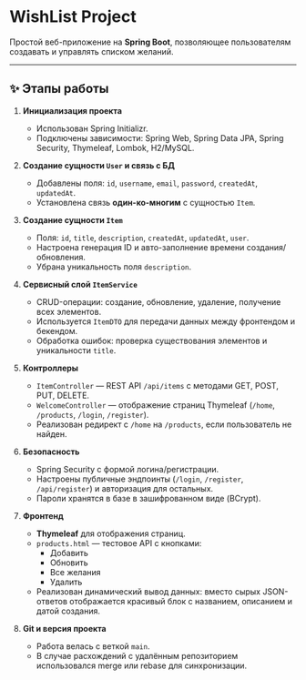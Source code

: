 # WishList Project

Простой веб-приложение на **Spring Boot**, позволяющее пользователям создавать и управлять списком желаний.

---

## ✨ Этапы работы

1. **Инициализация проекта**  
   - Использован Spring Initializr.  
   - Подключены зависимости: Spring Web, Spring Data JPA, Spring Security, Thymeleaf, Lombok, H2/MySQL.

2. **Создание сущности `User` и связь с БД**  
   - Добавлены поля: `id`, `username`, `email`, `password`, `createdAt`, `updatedAt`.  
   - Установлена связь **один-ко-многим** с сущностью `Item`.

3. **Создание сущности `Item`**  
   - Поля: `id`, `title`, `description`, `createdAt`, `updatedAt`, `user`.  
   - Настроена генерация ID и авто-заполнение времени создания/обновления.  
   - Убрана уникальность поля `description`.

4. **Сервисный слой `ItemService`**  
   - CRUD-операции: создание, обновление, удаление, получение всех элементов.  
   - Используется `ItemDTO` для передачи данных между фронтендом и бекендом.  
   - Обработка ошибок: проверка существования элементов и уникальности `title`.

5. **Контроллеры**  
   - `ItemController` — REST API `/api/items` с методами GET, POST, PUT, DELETE.  
   - `WelcomeController` — отображение страниц Thymeleaf (`/home`, `/products`, `/login`, `/register`).  
   - Реализован редирект с `/home` на `/products`, если пользователь не найден.

6. **Безопасность**  
   - Spring Security с формой логина/регистрации.  
   - Настроены публичные эндпоинты (`/login`, `/register`, `/api/register`) и авторизация для остальных.  
   - Пароли хранятся в базе в зашифрованном виде (BCrypt).

7. **Фронтенд**  
   - **Thymeleaf** для отображения страниц.  
   - `products.html` — тестовое API с кнопками:
     - Добавить
     - Обновить
     - Все желания
     - Удалить  
   - Реализован динамический вывод данных: вместо сырых JSON-ответов отображается красивый блок с названием, описанием и датой создания.

8. **Git и версия проекта**  
   - Работа велась с веткой `main`.  
   - В случае расхождений с удалённым репозиторием использовался merge или rebase для синхронизации.
